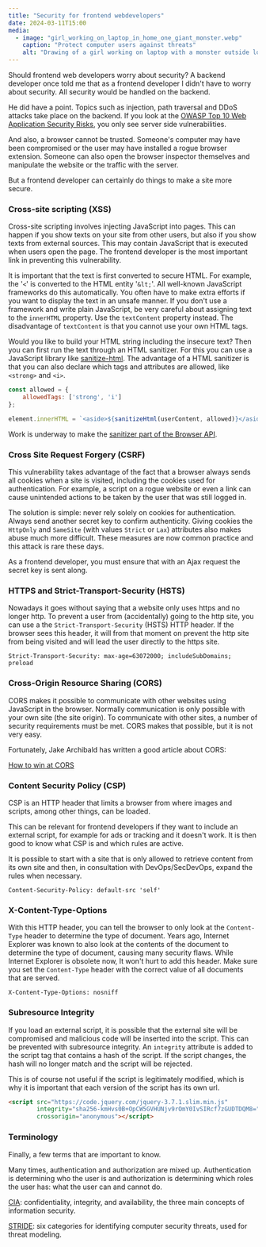 ```yaml
---
title: "Security for frontend webdevelopers"
date: 2024-03-11T15:00
media:
  - image: "girl_working_on_laptop_in_home_one_giant_monster.webp"
    caption: "Protect computer users against threats"
    alt: "Drawing of a girl working on laptop with a monster outside looking at her" 
---
```


Should frontend web developers worry about security?
A backend developer once told me that as a frontend developer I didn't have to worry
about security. All security would be handled on the backend.

He did have a point. Topics such as injection, path traversal and DDoS attacks take place on the backend.
If you look at the [OWASP Top 10 Web Application Security Risks](https://owasp.org/www-project-top-ten/),
you only see server side vulnerabilities.

And also, a browser cannot be trusted. Someone's computer may have been compromised or the user may have installed a rogue browser extension.
Someone can also open the browser inspector themselves and manipulate the website or the traffic with the server.

But a frontend developer can certainly do things to make a site more secure.

### Cross-site scripting (XSS)

Cross-site scripting involves injecting JavaScript into pages.
This can happen if you show texts on your site from other users, but also if you show texts from external sources.
This may contain JavaScript that is executed when users open the page.
The frontend developer is the most important link in preventing this vulnerability.

It is important that the text is first converted to secure HTML.
For example, the '`<`' is converted to the HTML entity '`&lt;`'.
All well-known JavaScript frameworks do this automatically. You often have to make extra efforts if you want to display the text in an unsafe manner.
If you don't use a framework and write plain JavaScript, be very careful about assigning text to the `innerHTML` property.
Use the `textContent` property instead. The disadvantage of `textContent` is that you cannot use your own HTML tags.

Would you like to build your HTML string including the insecure text? Then you can first run the text through an HTML sanitizer.
For this you can use a JavaScript library like [sanitize-html](https://www.npmjs.com/package/sanitize-html).
The advantage of a HTML sanitizer is that you can also declare which tags and attributes are allowed, like `<strong>` and `<i>`.

```javascript
const allowed = {
    allowedTags: ['strong', 'i']
};

element.innerHTML = `<aside>${sanitizeHtml(userContent, allowed)}</aside>`;
```

Work is underway to make the [sanitizer part of the Browser API](https://wicg.github.io/sanitizer-api/).

### Cross Site Request Forgery (CSRF)

This vulnerability takes advantage of the fact that a browser always sends all cookies when a site is visited,
including the cookies used for authentication.
For example, a script on a rogue website or even a link can cause unintended actions to be taken by the user that was still logged in.

The solution is simple: never rely solely on cookies for authentication.
Always send another secret key to confirm authenticity.
Giving cookies the `HttpOnly` and `SameSite` (with values `Strict` or `Lax`) attributes also makes abuse much more difficult.
These measures are now common practice and this attack is rare these days.

As a frontend developer, you must ensure that with an Ajax request
the secret key is sent along.

### HTTPS and Strict-Transport-Security (HSTS)

Nowadays it goes without saying that a website only uses https and no longer http.
To prevent a user from (accidentally) going to the http site, you can use a
the `Strict-Transport-Security` (HSTS) HTTP header. If the browser sees this header, it will from that moment on
prevent the http site from being visited and will lead the user directly to the https site.

```http request
Strict-Transport-Security: max-age=63072000; includeSubDomains; preload
```

### Cross-Origin Resource Sharing (CORS)

CORS makes it possible to communicate with other websites using JavaScript in the browser.
Normally communication is only possible with your own site (the site origin).
To communicate with other sites, a number of security requirements must be met.
CORS makes that possible, but it is not very easy.

Fortunately, Jake Archibald has written a good article about CORS:

[How to win at CORS](https://jakearchibald.com/2021/cors/)

### Content Security Policy (CSP)

CSP is an HTTP header that limits a browser from where images and scripts, among other things, can be loaded.

This can be relevant for frontend developers if they want to include an external script, for example
for ads or tracking and it doesn't work. It is then good to know what CSP is and which rules are active.

It is possible to start with a site that is only allowed to retrieve content from its own site and then, in
consultation with DevOps/SecDevOps, expand the rules when necessary.

```http request
Content-Security-Policy: default-src 'self'
```

### X-Content-Type-Options

With this HTTP header, you can tell the browser to only look at the `Content-Type` header to determine the type of document.
Years ago, Internet Explorer was known to also look at the contents of the document to determine the type of document,
causing many security flaws. While Internet Explorer is obsolete now, It won't hurt to add this header.
Make sure you set the `Content-Type` header with the correct value of all documents that are served.

```http request
X-Content-Type-Options: nosniff
```

### Subresource Integrity

If you load an external script, it is possible that the external site will be compromised and malicious code will be inserted into the script.
This can be prevented with subresource integrity. An `integrity` attribute is added to the script tag that
contains a hash of the script. If the script changes, the hash will no longer match and the script will be rejected.

This is of course not useful if the script is legitimately modified, which is why it is important that each version of the script has its own url.

```html
<script src="https://code.jquery.com/jquery-3.7.1.slim.min.js"
        integrity="sha256-kmHvs0B+OpCW5GVHUNjv9rOmY0IvSIRcf7zGUDTDQM8="
        crossorigin="anonymous"></script>
```


### Terminology

Finally, a few terms that are important to know.

Many times, authentication and authorization are mixed up.
Authentication is determining who the user is and authorization is determining which roles the user has: what the user can and cannot do.

[CIA](https://www.techtarget.com/whatis/definition/Confidentiality-integrity-and-availability-CIA): confidentiality, integrity, and availability, the three main concepts of information security.

[STRIDE](https://en.wikipedia.org/wiki/STRIDE_(security)): six categories for identifying computer security threats, used for threat modeling.
